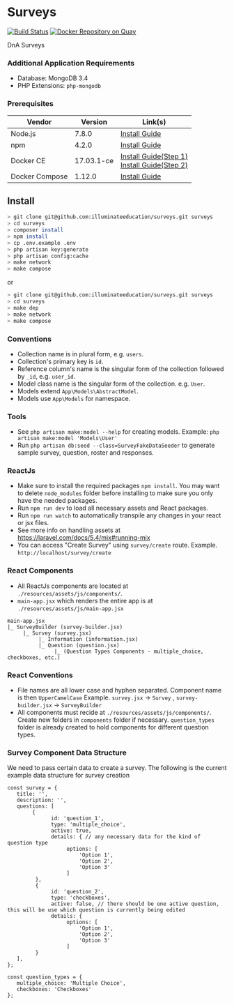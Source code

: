 # Surveys
[![Build Status](https://travis-ci.com/illuminateeducation/surveys.svg?token=HV3QNmWoiU9TqhNRL3DS&branch=master)](https://travis-ci.com/illuminateeducation/surveys)
[![Docker Repository on Quay](https://quay.io/repository/illuminateeducation/surveys/status?token=08b70eb6-cb81-43e4-a9e4-3208e0386768 "Docker Repository on Quay")](https://quay.io/repository/illuminateeducation/surveys)

DnA Surveys

### Additional Application Requirements
 * Database: MongoDB 3.4
 * PHP Extensions: `php-mongodb`

### Prerequisites

| Vendor | Version | Link(s) |
| - | - | - |
| Node.js | 7.8.0 | [ Install Guide ](https://nodejs.org/en/download/package-manager/) |
| npm | 4.2.0 | [ Install Guide ](https://docs.npmjs.com/getting-started/installing-node) |
| Docker CE | 17.03.1-ce | [ Install Guide(Step 1) ](https://docs.docker.com/engine/installation/#docker-editions) <br /> [ Install Guide(Step 2) ](https://docs.docker.com/engine/installation/linux/linux-postinstall/) |
| Docker Compose | 1.12.0 | [ Install Guide ](https://docs.docker.com/compose/install/) |

## Install
```sh
> git clone git@github.com:illuminateeducation/surveys.git surveys
> cd surveys
> composer install
> npm install
> cp .env.example .env 
> php artisan key:generate
> php artisan config:cache
> make network
> make compose
```
or
```sh
> git clone git@github.com:illuminateeducation/surveys.git surveys
> cd surveys
> make dep
> make network
> make compose
```

### Conventions
 * Collection name is in plural form, e.g. `users`.
 * Collection's primary key is `id`.
 * Reference column's name is the singular form of the collection followed by `_id`, e.g. `user_id`.
 * Model class name is the singular form of the collection. e.g. `User`.
 * Models extend `App\Models\AbstractModel`.
 * Models use `App\Models` for namespace.
 
### Tools
* See `php artisan make:model --help` for creating models. Example: `php artisan make:model 'Models\User'`
* Run `php artisan db:seed --class=SurveyFakeDataSeeder` to generate sample survey, question, roster and responses.


### ReactJs
* Make sure to install the required packages `npm install`. You may want to delete `node_modules` folder before installing to make sure you only have the needed packages.
* Run `npm run dev` to load all necessary assets and React packages.
* Run `npm run watch` to automatically transpile any changes in your react or jsx files.
* See more info on handling assets at https://laravel.com/docs/5.4/mix#running-mix
* You can access "Create Survey" using `survey/create` route. Example. `http://localhost/survey/create`

### React Components
* All ReactJs components are located at `./resources/assets/js/components/`.
* `main-app.jsx` which renders the entire app is at `./resources/assets/js/main-app.jsx` 
 ```
 main-app.jsx
 |_ SurveyBuilder (survey-builder.jsx)
      |_ Survey (survey.jsx)
           |_ Information (information.jsx)
           |_ Question (question.jsx)
                |_ (Question Types Components - multiple_choice, checkboxes, etc.) 
 ```
 
 ### React Conventions
 * File names are all lower case and hyphen separated. Component name is then `UpperCamelCase` Example. `survey.jsx` -> `Survey` , `survey-builder.jsx` -> `SurveyBuilder`
 * All components must recide at `./resources/assets/js/components/`. Create new folders in `components` folder if necessary. `question_types` folder is already created to hold components for different question types.
 
 ### Survey Component Data Structure
 We need to pass certain data to create a survey. The following is the current example data structure for survey creation
 ``` 
const survey = {
    title: '',
    description: '',
    questions: [
         {      
               id: 'question_1',
               type: 'multiple_choice',
               active: true,
               details: { // any necessary data for the kind of question type
                    options: [
                        'Option 1',
                        'Option 2',
                        'Option 3'
                    ]        
          },
          {      
               id: 'question_2',
               type: 'checkboxes',
               active: false, // there should be one active question, this will be use which question is currently being edited
               details: {
                    options: [
                        'Option 1',
                        'Option 2',
                        'Option 3'
                    ]        
          }         
    ],
};

const question_types = {
    multiple_choice: 'Multiple Choice',
    checkboxes: 'Checkboxes'
};

 ```

